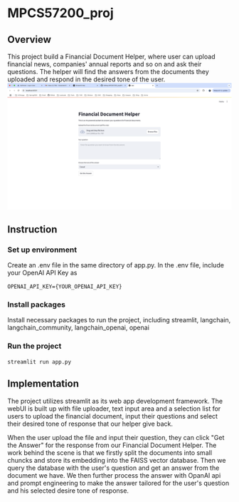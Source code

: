 # MPCS57200_proj
## Overview
This project build a Financial Document Helper, where user can upload financial news, companies' annual reports and so on and ask their questions. The helper will find the answers from the documents they uploaded and respond in the desired tone of the user. 
![My Image](app_view.png)
## Instruction
### Set up environment 
Create an .env file in the same directory of app.py. In the .env file, include your OpenAI API Key as 
```
OPENAI_API_KEY={YOUR_OPENAI_API_KEY}
```
### Install packages
Install necessary packages to run the project, including streamlit, langchain, langchain_community, langchain_openai, openai
### Run the project
```
streamlit run app.py 
```
## Implementation
The project utilizes streamlit as its web app development framework. The webUI is built up with file uploader, text input area and a selection list for users to upload the financial document, input their questions and select their desired tone of response that our helper give back. 

When the user upload the file and input their question, they can click "Get the Answer" for the response from our Financial Document Helper. The work behind the scene is that we firstly split the documents into small chuncks and store its embedding into the FAISS vector database. Then we query the database with the user's question and get an answer from the document we have. We then further process the answer with OpanAI api and prompt engineering to make the answer tailored for the user's question and his selected desire tone of response. 
